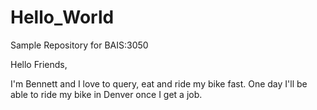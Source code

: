 # Hello_World
Sample Repository for BAIS:3050

Hello Friends,

I'm Bennett and I love to query, eat and ride my bike fast.
One day I'll be able to ride my bike in Denver once I get a job. 
